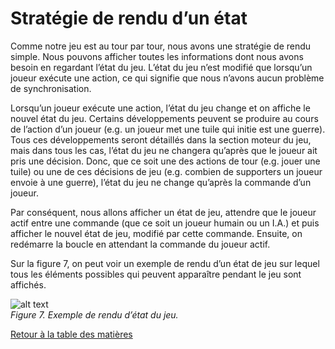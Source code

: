 # Stratégie de rendu d’un état
  
  Comme notre jeu est au tour par tour, nous avons une stratégie de rendu simple. Nous pouvons afficher toutes les informations dont nous avons besoin en regardant l’état du jeu. L’état du jeu n’est modifié que lorsqu’un joueur exécute une action, ce qui signifie que nous n’avons aucun problème de synchronisation.  

  Lorsqu’un joueur exécute une action, l’état du jeu change et on affiche le nouvel état du jeu. Certains développements peuvent se produire au cours de l’action d’un joueur (e.g. un joueur met une tuile qui initie est une guerre). Tous ces développements seront détaillés dans la section moteur du jeu, mais dans tous les cas, l’état du jeu ne changera qu’après que le joueur ait pris une décision. Donc, que ce soit une des actions de tour (e.g. jouer une tuile) ou une de ces décisions de jeu (e.g. combien de supporters un joueur envoie à une guerre), l’état du jeu ne change qu’après la commande d’un joueur.  

  Par conséquent, nous allons afficher un état de jeu, attendre que le joueur actif entre une commande (que ce soit un joueur humain ou un I.A.) et puis afficher le nouvel état de jeu, modifié par cette commande. Ensuite, on redémarre la boucle en attendant la commande du joueur actif.  

  Sur la figure 7, on peut voir un exemple de rendu d’un état de jeu sur lequel tous les éléments possibles qui peuvent apparaître pendant le jeu sont affichés.  

  ![alt text](../images/renderExample.png "Game state display example")  
  *Figure 7. Exemple de rendu d’état du jeu.*  

[Retour à la table des matières](../Rapport.md)